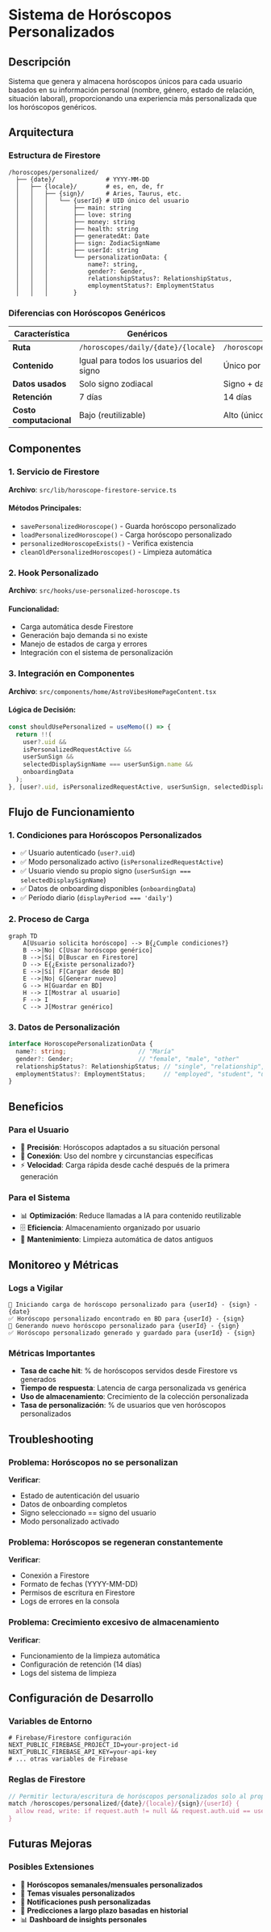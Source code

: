 # Sistema de Horóscopos Personalizados

## Descripción
Sistema que genera y almacena horóscopos únicos para cada usuario basados en su información personal (nombre, género, estado de relación, situación laboral), proporcionando una experiencia más personalizada que los horóscopos genéricos.

## Arquitectura

### Estructura de Firestore
```
/horoscopes/personalized/
  ├── {date}/              # YYYY-MM-DD
  │   ├── {locale}/        # es, en, de, fr
  │   │   ├── {sign}/      # Aries, Taurus, etc.
  │   │   │   └── {userId} # UID único del usuario
  │   │   │       ├── main: string
  │   │   │       ├── love: string
  │   │   │       ├── money: string
  │   │   │       ├── health: string
  │   │   │       ├── generatedAt: Date
  │   │   │       ├── sign: ZodiacSignName
  │   │   │       ├── userId: string
  │   │   │       └── personalizationData: {
  │   │   │           name?: string,
  │   │   │           gender?: Gender,
  │   │   │           relationshipStatus?: RelationshipStatus,
  │   │   │           employmentStatus?: EmploymentStatus
  │   │   │       }
```

### Diferencias con Horóscopos Genéricos
| Característica | Genéricos | Personalizados |
|----------------|-----------|----------------|
| **Ruta** | `/horoscopes/daily/{date}/{locale}` | `/horoscopes/personalized/{date}/{locale}/{sign}/{userId}` |
| **Contenido** | Igual para todos los usuarios del signo | Único por usuario |
| **Datos usados** | Solo signo zodiacal | Signo + datos personales |
| **Retención** | 7 días | 14 días |
| **Costo computacional** | Bajo (reutilizable) | Alto (único) |

## Componentes

### 1. Servicio de Firestore
**Archivo**: `src/lib/horoscope-firestore-service.ts`

#### Métodos Principales:
- `savePersonalizedHoroscope()` - Guarda horóscopo personalizado
- `loadPersonalizedHoroscope()` - Carga horóscopo personalizado
- `personalizedHoroscopeExists()` - Verifica existencia
- `cleanOldPersonalizedHoroscopes()` - Limpieza automática

### 2. Hook Personalizado
**Archivo**: `src/hooks/use-personalized-horoscope.ts`

#### Funcionalidad:
- Carga automática desde Firestore
- Generación bajo demanda si no existe
- Manejo de estados de carga y errores
- Integración con el sistema de personalización

### 3. Integración en Componentes
**Archivo**: `src/components/home/AstroVibesHomePageContent.tsx`

#### Lógica de Decisión:
```typescript
const shouldUsePersonalized = useMemo(() => {
  return !!(
    user?.uid && 
    isPersonalizedRequestActive && 
    userSunSign && 
    selectedDisplaySignName === userSunSign.name && 
    onboardingData
  );
}, [user?.uid, isPersonalizedRequestActive, userSunSign, selectedDisplaySignName, onboardingData]);
```

## Flujo de Funcionamiento

### 1. Condiciones para Horóscopos Personalizados
- ✅ Usuario autenticado (`user?.uid`)
- ✅ Modo personalizado activo (`isPersonalizedRequestActive`)
- ✅ Usuario viendo su propio signo (`userSunSign === selectedDisplaySignName`)
- ✅ Datos de onboarding disponibles (`onboardingData`)
- ✅ Período diario (`displayPeriod === 'daily'`)

### 2. Proceso de Carga
```mermaid
graph TD
    A[Usuario solicita horóscopo] --> B{¿Cumple condiciones?}
    B -->|No| C[Usar horóscopo genérico]
    B -->|Sí| D[Buscar en Firestore]
    D --> E{¿Existe personalizado?}
    E -->|Sí| F[Cargar desde BD]
    E -->|No| G[Generar nuevo]
    G --> H[Guardar en BD]
    H --> I[Mostrar al usuario]
    F --> I
    C --> J[Mostrar genérico]
```

### 3. Datos de Personalización
```typescript
interface HoroscopePersonalizationData {
  name?: string;                    // "María"
  gender?: Gender;                  // "female", "male", "other"
  relationshipStatus?: RelationshipStatus; // "single", "relationship", "married"
  employmentStatus?: EmploymentStatus;     // "employed", "student", "unemployed"
}
```

## Beneficios

### Para el Usuario
- 🎯 **Precisión**: Horóscopos adaptados a su situación personal
- 💝 **Conexión**: Uso del nombre y circunstancias específicas
- ⚡ **Velocidad**: Carga rápida desde caché después de la primera generación

### Para el Sistema
- 📊 **Optimización**: Reduce llamadas a IA para contenido reutilizable
- 🗄️ **Eficiencia**: Almacenamiento organizado por usuario
- 🧹 **Mantenimiento**: Limpieza automática de datos antiguos

## Monitoreo y Métricas

### Logs a Vigilar
```
🔮 Iniciando carga de horóscopo personalizado para {userId} - {sign} - {date}
✅ Horóscopo personalizado encontrado en BD para {userId} - {sign}
🤖 Generando nuevo horóscopo personalizado para {userId} - {sign}
✅ Horóscopo personalizado generado y guardado para {userId} - {sign}
```

### Métricas Importantes
- **Tasa de cache hit**: % de horóscopos servidos desde Firestore vs generados
- **Tiempo de respuesta**: Latencia de carga personalizada vs genérica
- **Uso de almacenamiento**: Crecimiento de la colección personalizada
- **Tasa de personalización**: % de usuarios que ven horóscopos personalizados

## Troubleshooting

### Problema: Horóscopos no se personalizan
**Verificar**:
- Estado de autenticación del usuario
- Datos de onboarding completos
- Signo seleccionado == signo del usuario
- Modo personalizado activado

### Problema: Horóscopos se regeneran constantemente
**Verificar**:
- Conexión a Firestore
- Formato de fechas (YYYY-MM-DD)
- Permisos de escritura en Firestore
- Logs de errores en la consola

### Problema: Crecimiento excesivo de almacenamiento
**Verificar**:
- Funcionamiento de la limpieza automática
- Configuración de retención (14 días)
- Logs del sistema de limpieza

## Configuración de Desarrollo

### Variables de Entorno
```env
# Firebase/Firestore configuración
NEXT_PUBLIC_FIREBASE_PROJECT_ID=your-project-id
NEXT_PUBLIC_FIREBASE_API_KEY=your-api-key
# ... otras variables de Firebase
```

### Reglas de Firestore
```javascript
// Permitir lectura/escritura de horóscopos personalizados solo al propietario
match /horoscopes/personalized/{date}/{locale}/{sign}/{userId} {
  allow read, write: if request.auth != null && request.auth.uid == userId;
}
```

## Futuras Mejoras

### Posibles Extensiones
- 📅 **Horóscopos semanales/mensuales personalizados**
- 🎨 **Temas visuales personalizados**
- 📱 **Notificaciones push personalizadas**
- 🔮 **Predicciones a largo plazo basadas en historial**
- 📊 **Dashboard de insights personales**
